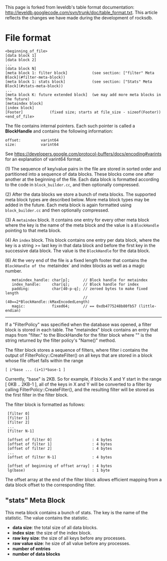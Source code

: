 This page is forked from leveldb's table format documentation: http://leveldb.googlecode.com/svn/trunk/doc/table_format.txt. This article reflects the changes we have made during the development of rocksdb.

File format
===========

    <beginning_of_file>
    [data block 1]
    [data block 2]
    ...
    [data block N]
    [meta block 1: filter block]           (see section: ["filter" Meta Block](#filter-meta-block))
    [meta block 1: stats block]            (see section: ["Stats" Meta Block](#stats-meta-block))
    ...
    [meta block K: future extended block]  (we may add more meta blocks in the future)
    [metaindex block]
    [index block]
    [Footer]            (fixed size; starts at file_size - sizeof(Footer))
    <end_of_file>

The file contains internal pointers.  Each such pointer is called
a **BlockHandle** and contains the following information:

    offset:         varint64
    size:           varint64

See https://developers.google.com/protocol-buffers/docs/encoding#varints
for an explanation of varint64 format.

(1) The sequence of key/value pairs in the file are stored in sorted
order and partitioned into a sequence of data blocks.  These blocks
come one after another at the beginning of the file.  Each data block
is formatted according to the code in `block_builder.cc`, and then
optionally compressed.

(2) After the data blocks we store a bunch of meta blocks.  The
supported meta block types are described below.  More meta block types
may be added in the future.  Each meta block is again formatted using
`block_builder.cc` and then optionally compressed.

(3) A `metaindex` block.  It contains one entry for every other meta
block where the key is the name of the meta block and the value is a
`BlockHandle` pointing to that meta block.

(4) An `index` block.  This block contains one entry per data block,
where the key is a string >= last key in that data block and before
the first key in the successive data block.  The value is the
`BlockHandle` for the data block.

(6) At the very end of the file is a fixed length footer that contains
the `BlockHandle of the `metaindex` and index blocks as well as a magic number.

       metaindex_handle: char[p];      // Block handle for metaindex
       index_handle:     char[q];      // Block handle for index
       padding:          char[40-p-q]; // zeroed bytes to make fixed length
                                       // (40==2*BlockHandle::kMaxEncodedLength)
       magic:            fixed64;      // == 0xdb4775248b80fb57 (little-endian)


-------------------

If a "FilterPolicy" was specified when the database was opened, a
filter block is stored in each table.  The "metaindex" block contains
an entry that maps from "filter.<N>" to the BlockHandle for the filter
block where "<N>" is the string returned by the filter policy's
"Name()" method.

The filter block stores a sequence of filters, where filter i contains
the output of FilterPolicy::CreateFilter() on all keys that are stored
in a block whose file offset falls within the range

    [ i*base ... (i+1)*base-1 ]

Currently, "base" is 2KB.  So for example, if blocks X and Y start in
the range [ 0KB .. 2KB-1 ], all of the keys in X and Y will be
converted to a filter by calling FilterPolicy::CreateFilter(), and the
resulting filter will be stored as the first filter in the filter
block.

The filter block is formatted as follows:

     [filter 0]
     [filter 1]
     [filter 2]
     ...
     [filter N-1]

     [offset of filter 0]                  : 4 bytes
     [offset of filter 1]                  : 4 bytes
     [offset of filter 2]                  : 4 bytes
     ...
     [offset of filter N-1]                : 4 bytes

     [offset of beginning of offset array] : 4 bytes
     lg(base)                              : 1 byte

The offset array at the end of the filter block allows efficient
mapping from a data block offset to the corresponding filter.

"stats" Meta Block
------------------

This meta block contains a bunch of stats.  The key is the name
of the statistic.  The value contains the statistic.
  * **data size**: the total size of all data blocks. 
  * **index size**: the size of the index block.
  * **raw key size**: the size of all keys before any processes.
  * **raw value size**: he size of all value before any processes.
  * **number of entries**
  * **number of data blocks**

